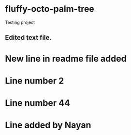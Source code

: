 # fluffy-octo-palm-tree
Testing project
## Edited text file.
# New line in readme file added
# Line number 2
# Line number 44
# Line added by Nayan
